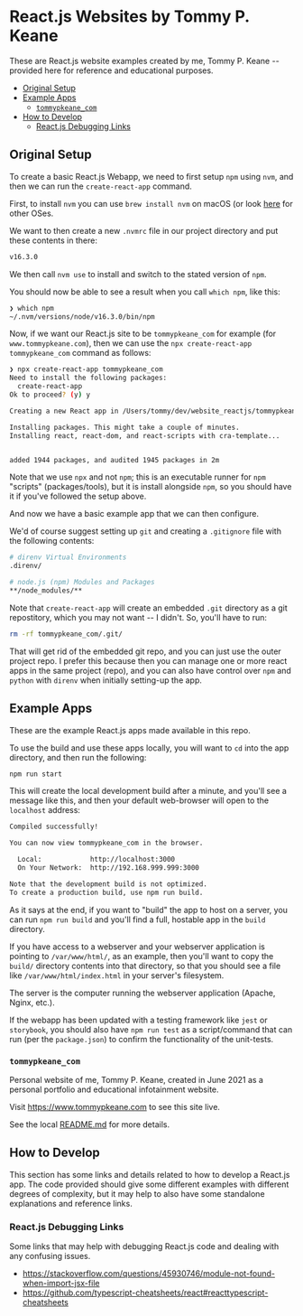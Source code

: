 # React.js Websites by Tommy P. Keane

These are React.js website examples created by me, Tommy P. Keane -- provided here for reference and educational purposes.

<!-- MarkdownTOC autolink="true" -->

- [Original Setup](#original-setup)
- [Example Apps](#example-apps)
  - [`tommypkeane_com`](#tommypkeane_com)
- [How to Develop](#how-to-develop)
  - [React.js Debugging Links](#reactjs-debugging-links)

<!-- /MarkdownTOC -->


## Original Setup

To create a basic React.js Webapp, we need to first setup `npm` using `nvm`, and then we can run the `create-react-app` command.

First, to install `nvm` you can use `brew install nvm` on macOS (or look [here](https://github.com/nvm-sh/nvm) for other OSes.

We want to then create a  new `.nvmrc` file in our project directory and put these contents in there:

```bash
v16.3.0
```

We then call `nvm use` to install and switch to the stated version of `npm`.

You should now be able to see a result when you call `which npm`, like this:

```bash
❯ which npm
~/.nvm/versions/node/v16.3.0/bin/npm
```

Now, if we want our React.js site to be `tommypkeane_com` for example (for `www.tommypkeane.com`), then we can use the `npx create-react-app tommypkeane_com` command as follows:

```bash
❯ npx create-react-app tommypkeane_com
Need to install the following packages:
  create-react-app
Ok to proceed? (y) y

Creating a new React app in /Users/tommy/dev/website_reactjs/tommypkeane_com.

Installing packages. This might take a couple of minutes.
Installing react, react-dom, and react-scripts with cra-template...


added 1944 packages, and audited 1945 packages in 2m
```

Note that we use `npx` and not `npm`; this is an executable runner for `npm` "scripts" (packages/tools), but it is install alongside `npm`, so you should have it if you've followed the setup above.

And now we have a basic example app that we can then configure.

We'd of course suggest setting up `git` and creating a  `.gitignore` file with the following contents:

```bash
# direnv Virtual Environments
.direnv/

# node.js (npm) Modules and Packages
**/node_modules/**
```

Note that `create-react-app` will create an embedded `.git` directory as a git repostitory, which you may not want -- I didn't. So, you'll have to run:

```bash
rm -rf tommypkeane_com/.git/
```

That will get rid of the embedded git repo, and you can just use the outer project repo. I prefer this because then you can manage one or more react apps in the same project (repo), and you can also have control over `npm` and `python` with `direnv` when initially setting-up the app.

## Example Apps

These are the example React.js apps made available in this repo.

To use the build and use these apps locally, you will want to `cd` into the app directory, and then run the following:

```bash
npm run start
```

This will create the local development build after a minute, and you'll see a message like this, and then your default web-browser will open to the `localhost` address:

```bash
Compiled successfully!

You can now view tommypkeane_com in the browser.

  Local:            http://localhost:3000
  On Your Network:  http://192.168.999.999:3000

Note that the development build is not optimized.
To create a production build, use npm run build.
```

As it says at the end, if you want to "build" the app to host on a server, you can run `npm run build` and you'll find a full, hostable app in the `build` directory.

If you have access to a webserver and your webserver application is pointing to `/var/www/html/`, as an example, then you'll want to copy the `build/` directory contents into that directory, so that you should see a file like `/var/www/html/index.html` in your server's filesystem.

The server is the computer running the webserver application (Apache, Nginx, etc.).

If the webapp has been updated with a testing framework like `jest` or `storybook`, you should also have `npm run test` as a script/command that can run (per the `package.json`) to confirm the functionality of the unit-tests.

### `tommypkeane_com`

Personal website of me, Tommy P. Keane, created in June 2021 as a personal portfolio and educational infotainment website.

Visit https://www.tommypkeane.com to see this site live.

See the local [README.md](./tommypkeane_com/README.md) for more details.

## How to Develop

This section has some links and details related to how to develop a React.js app. The code provided should give some different examples with different degrees of complexity, but it may help to also have some standalone explanations and reference links.

### React.js Debugging Links

Some links that may help with debugging React.js code and dealing with any confusing issues.

- https://stackoverflow.com/questions/45930746/module-not-found-when-import-jsx-file
- https://github.com/typescript-cheatsheets/react#reacttypescript-cheatsheets
